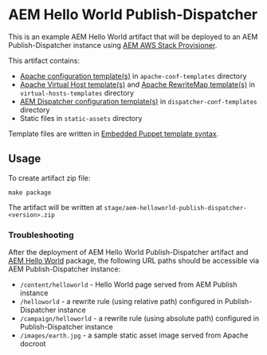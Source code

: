 # AEM Hello World Publish-Dispatcher

This is an example AEM Hello World artifact that will be deployed to an AEM Publish-Dispatcher instance using [AEM AWS Stack Provisioner](https://github.com/shinesolutions/aem-aws-stack-provisioner).

This artifact contains:
* [Apache configuration template(s)](https://httpd.apache.org/docs/2.4/configuring.html) in `apache-conf-templates` directory
* [Apache Virtual Host template(s)](https://httpd.apache.org/docs/2.4/vhosts/) and [Apache RewriteMap template(s)](https://httpd.apache.org/docs/current/rewrite/rewritemap.html) in `virtual-hosts-templates` directory
* [AEM Dispatcher configuration template(s)](https://docs.adobe.com/docs/en/dispatcher/disp-config.html) in `dispatcher-conf-templates` directory
* Static files in `static-assets` directory

Template files are written in [Embedded Puppet template syntax](https://docs.puppet.com/puppet/4.10/lang_template_epp.html).

## Usage

To create artifact zip file:

```
make package
```

The artifact will be written at `stage/aem-helloworld-publish-dispatcher-<version>.zip`

### Troubleshooting

After the deployment of AEM Hello World Publish-Dispatcher artifact and [AEM Hello World](https://github.com/shinesolutions/aem-helloworld/) package, the following URL paths should be accessible via AEM Publish-Dispatcher instance:

* `/content/helloworld` - Hello World page served from AEM Publish instance
* `/helloworld` - a rewrite rule (using relative path) configured in Publish-Dispatcher instance
* `/campaign/helloworld` - a rewrite rule (using absolute path) configured in Publish-Dispatcher instance
* `/images/earth.jpg` - a sample static asset image served from Apache docroot
